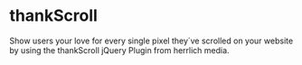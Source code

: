 thankScroll
===========

Show users your love for every single pixel they´ve scrolled on your website by using the thankScroll jQuery Plugin from herrlich media.
